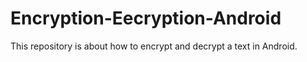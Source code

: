 # Encryption-Eecryption-Android
This repository is about how to encrypt and decrypt a text in Android.
